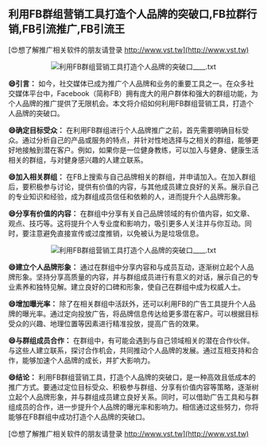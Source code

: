 ## **利用FB群组营销工具打造个人品牌的突破口,FB拉群行销,FB引流推广,FB引流王**

[😍想了解推广相关软件的朋友请登录 http://www.vst.tw](http://www.vst.tw)

 <center><img src="https://vst.tw/MP4/tuiguang/png/4.png" alt="利用FB群组营销工具打造个人品牌的突破口____.txt"></center>

**😄引言：**
如今，社交媒体已成为推广个人品牌和业务的重要工具之一。在众多社交媒体平台中，Facebook（简称FB）拥有庞大的用户群体和强大的群组功能，为个人品牌的推广提供了无限机会。本文将介绍如何利用FB群组营销工具，打造个人品牌的突破口。

**😄确定目标受众：**
在利用FB群组进行个人品牌推广之前，首先需要明确目标受众。通过分析自己的产品或服务的特点，并针对性地选择与之相关的群组，能够更好地接触到潜在客户。例如，如果你是一位健身教练，可以加入与健身、健康生活相关的群组，与对健身感兴趣的人建立联系。

**😄加入相关群组：**
在FB上搜索与自己品牌相关的群组，并申请加入。在加入群组后，要积极参与讨论，提供有价值的内容，与其他成员建立良好的关系。展示自己的专业知识和经验，成为群组成员信任和依赖的人，进而提升个人品牌形象。

**😄分享有价值的内容：**
在群组中分享有关自己品牌领域的有价值内容，如文章、观点、技巧等。这将提升个人专业度和影响力，吸引更多人关注并与你互动。同时，要注意避免直接宣传或过度推销，以免被认为是垃圾信息。

 <center><img src="https://vst.tw/MP4/tuiguang/png/4.png" alt="利用FB群组营销工具打造个人品牌的突破口____.txt"></center>

**😄建立个人品牌形象：**
通过在群组中分享内容和与成员互动，逐渐树立起个人品牌形象。坚持分享高质量的内容，并与群组成员进行有意义的对话，展示自己的专业素养和独特见解。建立良好的口碑和形象，使自己在群组中成为权威人士。

**😄增加曝光率：**
除了在相关群组中活跃外，还可以利用FB的广告工具提升个人品牌的曝光率。通过定向投放广告，将品牌信息传达给更多潜在客户。可以根据目标受众的兴趣、地理位置等因素进行精准投放，提高广告的效果。

**😄与群组成员合作：**
在群组中，有可能会遇到与自己领域相关的潜在合作伙伴。与这些人建立联系，探讨合作机会，共同推动个人品牌的发展。通过互相支持和合作，能够加速个人品牌的成长，并扩大影响力。

**😄结论：**
利用FB群组营销工具，打造个人品牌的突破口，是一种高效且低成本的推广方式。要通过定位目标受众、积极参与群组、分享有价值内容等策略，逐渐树立起个人品牌形象，并与群组成员建立良好关系。同时，可以借助广告工具和与群组成员的合作，进一步提升个人品牌的曝光率和影响力。相信通过这些努力，你将能够在FB群组中成功打造个人品牌的突破口。

[😍想了解推广相关软件的朋友请登录 http://www.vst.tw](http://www.vst.tw)



